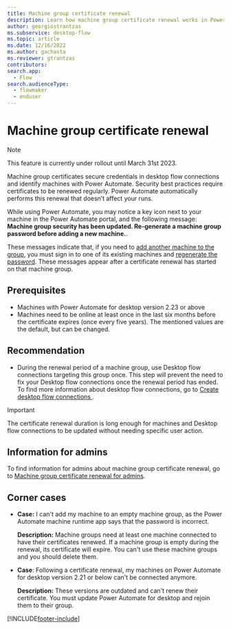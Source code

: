 ```yaml
---
title: Machine group certificate renewal
description: Learn how machine group certificate renewal works in Power Automate.
author: georgiostrantzas
ms.subservice: desktop-flow
ms.topic: article
ms.date: 12/16/2022
ms.author: gachasta
ms.reviewer: gtrantzas
contributors:
search.app: 
  - Flow
search.audienceType: 
  - flowmaker
  - enduser
---
```


# Machine group certificate renewal

 > [!NOTE]
 > This feature is currently under rollout until March 31st 2023.

Machine group certificates secure credentials in desktop flow connections and identify machines with Power Automate. Security best practices require certificates to be renewed regularly. Power Automate automatically performs this renewal that doesn’t affect your runs.

While using Power Automate, you may notice a key icon next to your machine in the Power Automate portal, and the following message: **Machine group security has been updated. Re-generate a machine group password before adding a new machine.**.

These messages indicate that, if you need to [add another machine to the group](manage-machine-groups.md#add-your-machine-to-a-group), you must sign in to one of its existing machines and [regenerate the password](manage-machine-groups.md#change-machine-groups-password). These messages appear after a certificate renewal has started on that machine group.

## Prerequisites

- Machines with Power Automate for desktop version 2.23 or above
- Machines need to be online at least once in the last six months before the certificate expires (once every five years). The mentioned values are the default, but can be changed.

## Recommendation

- During the renewal period of a machine group, use Desktop flow connections targeting this group once. This step will prevent the need to fix your Desktop flow connections once the renewal period has ended. To find more information about desktop flow connections, go to [Create desktop flow connections
](desktop-flow-connections.md).

> [!IMPORTANT]
> The certificate renewal duration is long enough for machines and Desktop flow connections to be updated without needing specific user action.

## Information for admins

To find information for admins about machine group certificate renewal, go to [Machine group certificate renewal for admins](machine-group-certificates-admins.md).

## Corner cases

- **Case:** I can't add my machine to an empty machine group, as the Power Automate machine runtime app says that the password is incorrect.

    **Description:** Machine groups need at least one machine connected to have their certificates renewed. If a machine group is empty during the renewal, its certificate will expire. You can't use these machine groups and you should delete them.

- **Case**: Following a certificate renewal, my machines on Power Automate for desktop version 2.21 or below can't be connected anymore.

    **Description:** These versions are outdated and can't renew their certificate. You must update Power Automate for desktop and rejoin them to their group.

[!INCLUDE[footer-include](../includes/footer-banner.md)]
